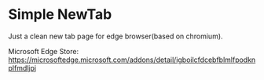 # Simple NewTab

Just a clean new tab page for edge browser(based on chromium).

Microsoft Edge Store: [https://microsoftedge.microsoft.com/addons/detail/igboilcfdcebfblmlfpodknplfmdljpj
](https://microsoftedge.microsoft.com/addons/detail/igboilcfdcebfblmlfpodknplfmdljpj)
